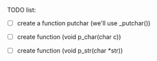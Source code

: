 TODO list:

- [ ] create a function putchar (we'll use _putchar())
- [ ] create function (void p_char(char c))
- [ ] create function (void p_str(char *str))

